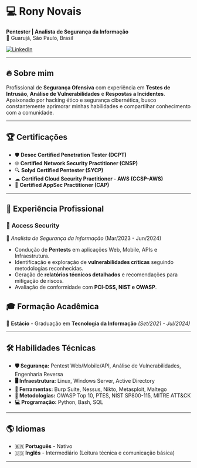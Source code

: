 # 💻 Rony Novais  
**Pentester | Analista de Segurança da Informação**  
📍 Guarujá, São Paulo, Brasil  

[![LinkedIn](https://img.shields.io/badge/LinkedIn-0077B5?style=for-the-badge&logo=linkedin&logoColor=white)](https://www.linkedin.com/in/ronynovais)  
 

---

## 🔥 Sobre mim  
Profissional de **Segurança Ofensiva** com experiência em **Testes de Intrusão**, **Análise de Vulnerabilidades** e **Respostas a Incidentes**. Apaixonado por hacking ético e segurança cibernética, busco constantemente aprimorar minhas habilidades e compartilhar conhecimento com a comunidade.  

---

## 🏆 Certificações  

- 🛡 **Desec Certified Penetration Tester (DCPT)**  
- 🌐 **Certified Network Security Practitioner (CNSP)**  
- 🔍 **Solyd Certified Pentester (SYCP)**  
- ☁ **Certified Cloud Security Practitioner - AWS (CCSP-AWS)**  
- 🔐 **Certified AppSec Practitioner (CAP)**  

---

## 💼 Experiência Profissional  

### 🔹 **Access Security**  
📌 *Analista de Segurança da Informação* (Mar/2023 - Jun/2024)  
- Condução de **Pentests** em aplicações Web, Mobile, APIs e Infraestrutura.  
- Identificação e exploração de **vulnerabilidades críticas** seguindo metodologias reconhecidas.  
- Geração de **relatórios técnicos detalhados** e recomendações para mitigação de riscos.  
- Avaliação de conformidade com **PCI-DSS, NIST e OWASP**.  

## 🎓 Formação Acadêmica  

📌 **Estácio** - Graduação em **Tecnologia da Informação** *(Set/2021 - Jul/2024)*  

---

## 🛠 Habilidades Técnicas  

- **🛡 Segurança:** Pentest Web/Mobile/API, Análise de Vulnerabilidades, Engenharia Reversa  
- **🖥 Infraestrutura:** Linux, Windows Server, Active Directory  
- **📡 Ferramentas:** Burp Suite, Nessus, Nikto, Metasploit, Maltego  
- **📌 Metodologias:** OWASP Top 10, PTES, NIST SP800-115, MITRE ATT&CK  
- **💻 Programação:** Python, Bash, SQL  

---

## 🌎 Idiomas  
- 🇧🇷 **Português** - Nativo  
- 🇺🇸 **Inglês** - Intermediário (Leitura técnica e comunicação básica)  

---
